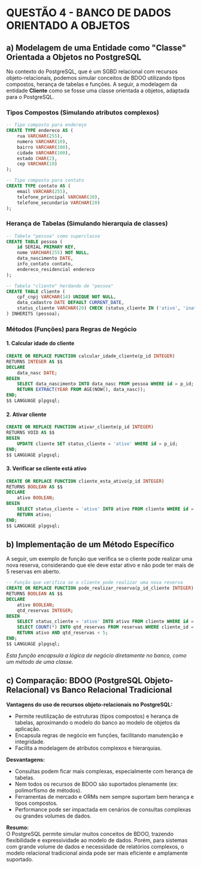 # QUESTÃO 4 - BANCO DE DADOS ORIENTADO A OBJETOS

## a) Modelagem de uma Entidade como "Classe" Orientada a Objetos no PostgreSQL

No contexto do PostgreSQL, que é um SGBD relacional com recursos objeto-relacionais, podemos simular conceitos de BDOO utilizando tipos compostos, herança de tabelas e funções. A seguir, a modelagem da entidade **Cliente** como se fosse uma classe orientada a objetos, adaptada para o PostgreSQL.

### Tipos Compostos (Simulando atributos complexos)

```sql
-- Tipo composto para endereço
CREATE TYPE endereco AS (
    rua VARCHAR(255),
    numero VARCHAR(10),
    bairro VARCHAR(100),
    cidade VARCHAR(100),
    estado CHAR(2),
    cep VARCHAR(10)
);

-- Tipo composto para contato
CREATE TYPE contato AS (
    email VARCHAR(255),
    telefone_principal VARCHAR(20),
    telefone_secundario VARCHAR(20)
);
```

### Herança de Tabelas (Simulando hierarquia de classes)

```sql
-- Tabela "pessoa" como superclasse
CREATE TABLE pessoa (
    id SERIAL PRIMARY KEY,
    nome VARCHAR(255) NOT NULL,
    data_nascimento DATE,
    info_contato contato,
    endereco_residencial endereco
);

-- Tabela "cliente" herdando de "pessoa"
CREATE TABLE cliente (
    cpf_cnpj VARCHAR(14) UNIQUE NOT NULL,
    data_cadastro DATE DEFAULT CURRENT_DATE,
    status_cliente VARCHAR(20) CHECK (status_cliente IN ('ativo', 'inativo')) DEFAULT 'ativo'
) INHERITS (pessoa);
```

### Métodos (Funções) para Regras de Negócio

#### 1. Calcular idade do cliente

```sql
CREATE OR REPLACE FUNCTION calcular_idade_cliente(p_id INTEGER)
RETURNS INTEGER AS $$
DECLARE
    data_nasc DATE;
BEGIN
    SELECT data_nascimento INTO data_nasc FROM pessoa WHERE id = p_id;
    RETURN EXTRACT(YEAR FROM AGE(NOW(), data_nasc));
END;
$$ LANGUAGE plpgsql;
```

#### 2. Ativar cliente

```sql
CREATE OR REPLACE FUNCTION ativar_cliente(p_id INTEGER)
RETURNS VOID AS $$
BEGIN
    UPDATE cliente SET status_cliente = 'ativo' WHERE id = p_id;
END;
$$ LANGUAGE plpgsql;
```

#### 3. Verificar se cliente está ativo

```sql
CREATE OR REPLACE FUNCTION cliente_esta_ativo(p_id INTEGER)
RETURNS BOOLEAN AS $$
DECLARE
    ativo BOOLEAN;
BEGIN
    SELECT status_cliente = 'ativo' INTO ativo FROM cliente WHERE id = p_id;
    RETURN ativo;
END;
$$ LANGUAGE plpgsql;
```

## b) Implementação de um Método Específico

A seguir, um exemplo de função que verifica se o cliente pode realizar uma nova reserva, considerando que ele deve estar ativo e não pode ter mais de 5 reservas em aberto.

```sql
-- Função que verifica se o cliente pode realizar uma nova reserva
CREATE OR REPLACE FUNCTION pode_realizar_reserva(p_id_cliente INTEGER)
RETURNS BOOLEAN AS $$
DECLARE
    ativo BOOLEAN;
    qtd_reservas INTEGER;
BEGIN
    SELECT status_cliente = 'ativo' INTO ativo FROM cliente WHERE id = p_id_cliente;
    SELECT COUNT(*) INTO qtd_reservas FROM reservas WHERE cliente_id = p_id_cliente AND status_reserva IN ('pendente', 'confirmada', 'em andamento');
    RETURN ativo AND qtd_reservas < 5;
END;
$$ LANGUAGE plpgsql;
```
*Esta função encapsula a lógica de negócio diretamente no banco, como um método de uma classe.*

## c) Comparação: BDOO (PostgreSQL Objeto-Relacional) vs Banco Relacional Tradicional

**Vantagens do uso de recursos objeto-relacionais no PostgreSQL:**
- Permite reutilização de estruturas (tipos compostos) e herança de tabelas, aproximando o modelo do banco ao modelo de objetos da aplicação.
- Encapsula regras de negócio em funções, facilitando manutenção e integridade.
- Facilita a modelagem de atributos complexos e hierarquias.

**Desvantagens:**
- Consultas podem ficar mais complexas, especialmente com herança de tabelas.
- Nem todos os recursos de BDOO são suportados plenamente (ex: polimorfismo de métodos).
- Ferramentas de mercado e ORMs nem sempre suportam bem herança e tipos compostos.
- Performance pode ser impactada em cenários de consultas complexas ou grandes volumes de dados.

**Resumo:**  
O PostgreSQL permite simular muitos conceitos de BDOO, trazendo flexibilidade e expressividade ao modelo de dados. Porém, para sistemas com grande volume de dados e necessidade de relatórios complexos, o modelo relacional tradicional ainda pode ser mais eficiente e amplamente suportado.
